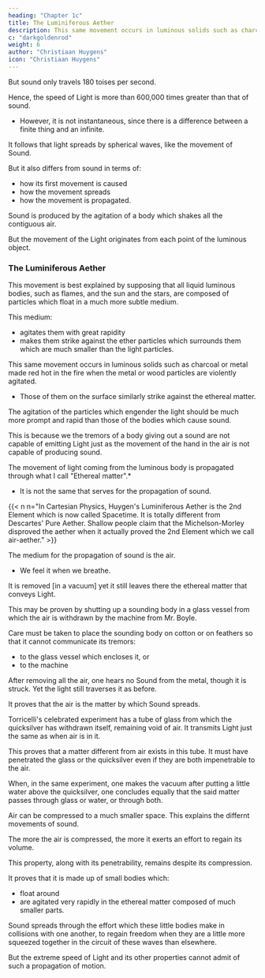 ```yaml
---
heading: "Chapter 1c"
title: The Luminiferous Aether
description: This same movement occurs in luminous solids such as charcoal or metal made red hot in the fire when the metal or wood particles are violently agitated
c: "darkgoldenrod"
weight: 6
author: "Christiaan Huygens"
icon: "Christiaan Huygens"
---
```



But sound only travels 180 toises per second.

Hence, the speed of Light is more than 600,000 times greater than that of sound. 
- However, it is not instantaneous, since there is a difference between a finite thing and an infinite. 

It follows that light spreads by spherical waves, like the movement of Sound.

But it also differs from sound in terms of:
- how its first movement is caused 
- how the movement spreads
- how the movement is propagated. 

Sound is produced by the agitation of a body which shakes all the contiguous air. 

But the movement of the Light originates from each point of the luminous object.

<!-- , else we should not be able to perceive all the different parts of that object, as will be more evident in that which follows. -->


### The Luminiferous Aether


This movement is best explained by supposing that all liquid luminous bodies, such as flames, and the sun and the stars, are composed of particles which float in a much more subtle medium.

This medium:
- agitates them with great rapidity
- makes them strike against the ether particles which surrounds them which are much smaller than the light particles. 

This same movement occurs in luminous solids such as charcoal or metal made red hot in the fire when the metal or wood particles are violently agitated.
- Those of them on the surface similarly strike against the ethereal matter. 

The agitation of the particles which engender the light should be much more prompt and rapid than those of the bodies which cause sound.

This is because we the tremors of a body giving out a sound are not capable of emitting Light just as the movement of the hand in the air is not capable of producing sound.


The movement of light coming from the luminous body is propagated through what I call "Ethereal matter".*
- It is not the same that serves for the propagation of sound. 

{{< n n="In Cartesian Physics, Huygen's Luminiferous Aether is the 2nd Element which is now called Spacetime. It is totally different from Descartes' Pure Aether. Shallow people claim that the Michelson-Morley disproved the aether when it actually proved the 2nd Element which we call air-aether." >}}


The medium for the propagation of sound is the air. 
- We feel it when we breathe.

It is removed [in a vacuum] yet it still leaves there the ethereal matter that conveys Light. 

This may be proven by shutting up a sounding body in a glass vessel from which the air is withdrawn by the machine from  Mr. Boyle.

Care must be taken to place the sounding body on cotton or on feathers so that it cannot communicate its tremors:
- to the glass vessel which encloses it, or 
- to the machine

After removing all the air, one hears no Sound from the metal, though it is struck. Yet the light still traverses it as before.

<!-- , which does not penetrate through glass, -->
It proves that the air is the matter by which Sound spreads.

<!-- but also that it is not the same air but another kind of matter in which Light spreads; since if the air is removed from the vessel the Light does not cease to  -->

<!-- This last point is demonstrated even more clearly by the   -->

Torricelli's celebrated experiment has a tube of glass from which the quicksilver has withdrawn itself, remaining void of air. It transmits Light just the same as when air is in it.

This proves that a matter different from air exists in this tube. It must have penetrated the glass or the quicksilver even if they are both impenetrable to the air. 

When, in the same experiment, one makes the vacuum after putting a little water above the quicksilver, one concludes equally that the said matter passes through glass or water, or through both.

<!-- As regards the different modes in which I have said the movements of Sound and of Light are communicated, one may sufficiently comprehend how this occurs in the case of

 Sound if one considers that the  -->

Air can be compressed to a much smaller space. This explains the differnt movements of sound.

The more the air is compressed, the more it exerts an effort to regain its volume.

This property, along with its penetrability, remains despite its compression.

It proves that it is made up of small bodies which:
- float around
- are agitated very rapidly in the ethereal matter composed of much smaller parts. 

Sound spreads through the effort which these little bodies make in collisions with one another, to regain freedom when they are a little more squeezed together in the circuit of these waves than elsewhere.

But the extreme speed of Light and its other properties cannot admit of such a propagation of motion.

<!-- , and I am about to show here the way in which I conceive it must occur.  -->

